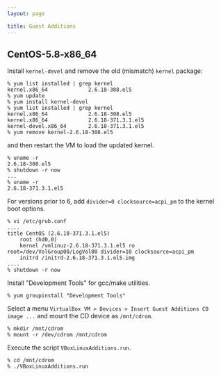 ```yaml
---
layout: page 

title: Guest Additions
---
```


## CentOS-5.8-x86_64

Install `kernel-devel` and remove the old (mismatch) `kernel` package:

    % yum list installed | grep kernel
    kernel.x86_64             2.6.18-308.el5
    % yum update
    % yum install kernel-devel
    % yum list installed | grep kernel
    kernel.x86_64             2.6.18-308.el5
    kernel.x86_64             2.6.18-371.3.1.el5
    kernel-devel.x86_64       2.6.18-371.3.1.el5
    % yum remove kernel-2.6.18-308.el5

and then restart the VM to load the updated kernel.

    % uname -r
    2.6.18-308.el5
    % shutdown -r now
    ...
    % uname -r
    2.6.18-371.3.1.el5

For versions prior to 6, add `divider=0 clocksource=acpi_pm` to the kernel boot options.

    % vi /etc/grub.conf
    ....
    title CentOS (2.6.18-371.3.1.el5)
        root (hd0,0)
        kernel /vmlinuz-2.6.18-371.3.1.el5 ro root=/dev/VolGroup00/LogVol00 divider=10 clocksource=acpi_pm
        initrd /initrd-2.6.18-371.3.1.el5.img
    ....
    % shutdown -r now

Install "Development Tools" for gcc/make utilities.

    % yum groupinstall "Development Tools"

Select a menu `VirtualBox VM > Devices > Insert Guest Additions CD image ...` and mount the CD device as `/mnt/cdrom`.

    % mkdir /mnt/cdrom
    % mount -r /dev/cdrom /mnt/cdrom

Execute the script `VBoxLinuxAdditions.run`.

    % cd /mnt/cdrom
    % ./VBoxLinuxAdditions.run

